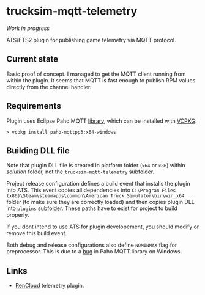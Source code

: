 # trucksim-mqtt-telemetry

*Work in progress*

ATS/ETS2 plugin for publishing game telemetry via MQTT protocol.

## Current state

Basic proof of concept. I managed to get the MQTT client running from within the plugin. It seems that MQTT
is fast enough to publish RPM values directly from the channel handler.

## Requirements

Plugin uses Eclipse Paho MQTT [library](https://github.com/eclipse/paho.mqtt.cpp), which can be installed with
[VCPKG](https://vcpkg.io/en/index.html):

```
> vcpkg install paho-mqttpp3:x64-windows
```

## Building DLL file

Note that plugin DLL file is created in platform folder (``x64`` or ``x86``) within *solution* folder, not the ``trucksim-mqtt-telemetry`` subfolder.

Project release configuration defines a build event that installs the plugin into ATS. This event copies all dependencies into 
``C:\Program Files (x86)\Steam\steamapps\common\American Truck Simulator\bin\win_x64`` folder (to make sure they are correctly loaded)
and then copies plugin DLL into ``plugins`` subfolder. These paths have to exist for project to build properly.

If you dont intend to use ATS for plugin developement, you should modify or remove this build event.

Both debug and release configurations also define ``NOMINMAX`` flag for preprocessor. This is due to a [bug](https://github.com/eclipse/paho.mqtt.cpp/issues/226) in Paho MQTT library on Windows.

## Links

* [RenCloud](https://github.com/RenCloud/scs-sdk-plugin) telemetry plugin.